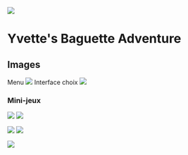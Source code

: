 ![](http://i.imgur.com/xnoJvUU.png?1)

# Yvette's Baguette Adventure

## Images

Menu
![](http://i.imgur.com/hQe6zcY.png?1)
Interface choix
![](http://i.imgur.com/nMXo4D8.png?1)

### Mini-jeux

![](http://i.imgur.com/t5Erph9.gif) ![](http://i.imgur.com/I3Z2Ubd.gif)

![](http://i.imgur.com/esT9Z0B.gif) ![](http://i.imgur.com/l2i6qvH.gif)

![](http://i.imgur.com/hx5kgpm.gif)

